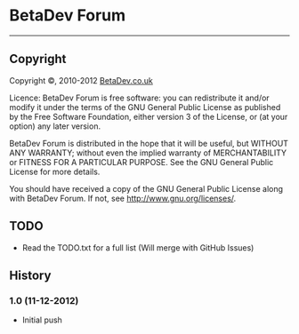 # BetaDev Forum
---

## Copyright

Copyright &copy;, 2010-2012 [BetaDev.co.uk](http://betadev.co.uk)

Licence:
BetaDev Forum is free software: you can redistribute it and/or modify
it under the terms of the GNU General Public License as published by
the Free Software Foundation, either version 3 of the License, or
(at your option) any later version.

BetaDev Forum is distributed in the hope that it will be useful,
but WITHOUT ANY WARRANTY; without even the implied warranty of
MERCHANTABILITY or FITNESS FOR A PARTICULAR PURPOSE. See the
GNU General Public License for more details.

You should have received a copy of the GNU General Public License
along with BetaDev Forum. If not, see <http://www.gnu.org/licenses/>.

## TODO
* Read the TODO.txt for a full list (Will merge with GitHub Issues)

## History
### 1.0 (11-12-2012)
* Initial push